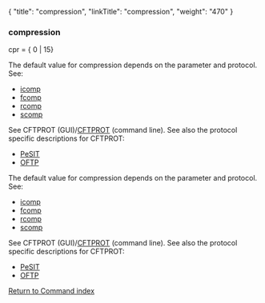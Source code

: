 {
    "title": "compression",
    "linkTitle": "compression",
    "weight": "470"
}<span id="compression"></span>

### compression

cpr = { 0 | 15}

The default value for compression depends on the parameter and protocol. See:

-   [icomp](../icomp)
-   [fcomp](../fcomp)
-   [rcomp](../rcomp)
-   [scomp](../scomp)

See CFTPROT (GUI)/[CFTPROT](../../../about_cftutil/configuring_cft_start_here/cftprot_command_line) (command line). See also the protocol specific descriptions for CFTPROT:

-   [PeSIT](../../../../protocols_start_here/about_pesit/defining_cftprot_in_pesit)
-   [OFTP](../../../../protocols_start_here/start_here_odette/processing_data)

The default value for compression depends on the parameter and protocol. See:

-   [icomp](../icomp)
-   [fcomp](../fcomp)
-   [rcomp](../rcomp)
-   [scomp](../scomp)

See CFTPROT (GUI)/[CFTPROT](../../../about_cftutil/configuring_cft_start_here/cftprot_command_line) (command line). See also the protocol specific descriptions for CFTPROT:

-   [PeSIT](../../../../protocols_start_here/about_pesit/defining_cftprot_in_pesit)
-   [OFTP](../../../../protocols_start_here/start_here_odette/processing_data)

[Return to Command index](../../)
